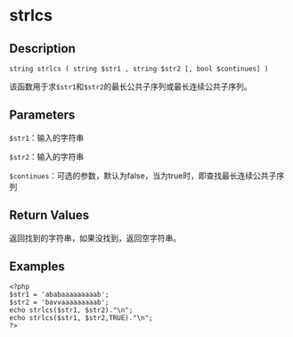 strlcs
======

## Description

~~~
string strlcs ( string $str1 , string $str2 [, bool $continues] ) 
~~~

该函数用于求`$str1`和`$str2`的最长公共子序列或最长连续公共子序列。

## Parameters

`$str1`：输入的字符串

`$str2`：输入的字符串

`$continues`：可选的参数，默认为false，当为true时，即查找最长连续公共子序列

## Return Values

返回找到的字符串，如果没找到，返回空字符串。

## Examples

~~~
<?php
$str1 = 'ababaaaaaaaaab';
$str2 = 'bavvaaaaaaaaab';
echo strlcs($str1, $str2)."\n";
echo strlcs($str1, $str2,TRUE)."\n";
?>
~~~